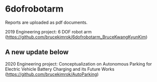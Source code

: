 # 6dofrobotarm
Reports are uploaded as pdf documents.

2019 Engineering project: 6 DOF robot arm
(https://github.com/brucekimrok/6dofrobotarm_BruceKwangKyunKim)

A new update below
--
2020 Engineering project: Conceptualization on Autonomous Parking for Electric Vehicle Battery Charging and its Future Works
(https://github.com/brucekimrok/AutoParking)
